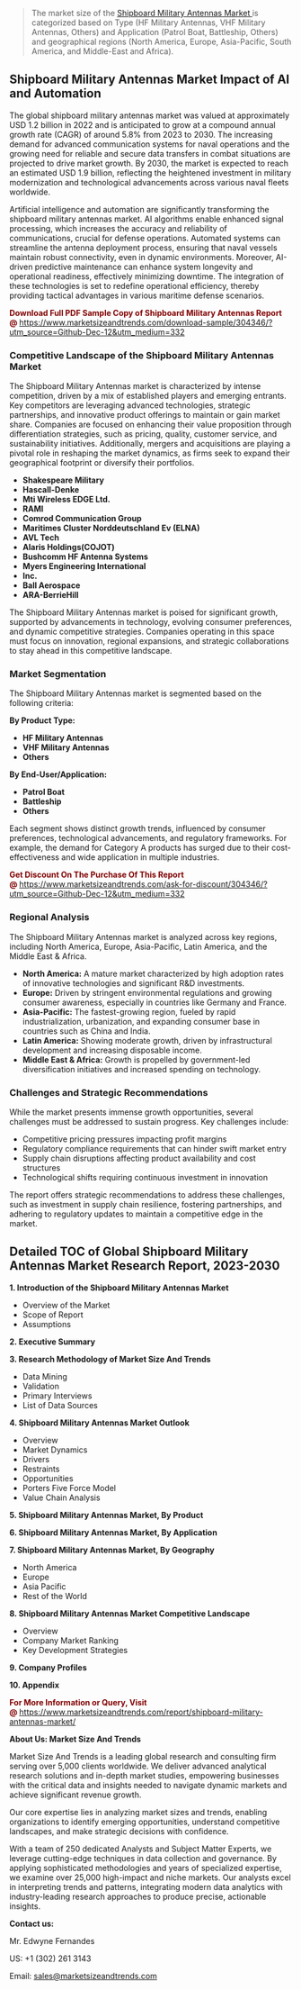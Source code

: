 <blockquote><p>The market size of the <a href="https://www.marketsizeandtrends.com/download-sample/304346/?utm_source=Github-Dec-12&amp;utm_medium=332" target="_blank">Shipboard Military Antennas Market </a>is categorized based on Type (HF Military Antennas, VHF Military Antennas, Others) and Application (Patrol Boat, Battleship, Others) and geographical regions (North America, Europe, Asia-Pacific, South America, and Middle-East and Africa).</p></blockquote><p><h2>Shipboard Military Antennas Market Impact of AI and Automation</h2><p>The global shipboard military antennas market was valued at approximately USD 1.2 billion in 2022 and is anticipated to grow at a compound annual growth rate (CAGR) of around 5.8% from 2023 to 2030. The increasing demand for advanced communication systems for naval operations and the growing need for reliable and secure data transfers in combat situations are projected to drive market growth. By 2030, the market is expected to reach an estimated USD 1.9 billion, reflecting the heightened investment in military modernization and technological advancements across various naval fleets worldwide.</p><p>Artificial intelligence and automation are significantly transforming the shipboard military antennas market. AI algorithms enable enhanced signal processing, which increases the accuracy and reliability of communications, crucial for defense operations. Automated systems can streamline the antenna deployment process, ensuring that naval vessels maintain robust connectivity, even in dynamic environments. Moreover, AI-driven predictive maintenance can enhance system longevity and operational readiness, effectively minimizing downtime. The integration of these technologies is set to redefine operational efficiency, thereby providing tactical advantages in various maritime defense scenarios.</p></p><p><strong><span style="color: #800000;">Download Full PDF Sample Copy of Shipboard Military Antennas Report @</span>&nbsp;</strong><a href="https://www.marketsizeandtrends.com/download-sample/304346/?utm_source=Github-Dec-12&amp;utm_medium=332">https://www.marketsizeandtrends.com/download-sample/304346/?utm_source=Github-Dec-12&amp;utm_medium=332</a></p><h3>Competitive Landscape of the Shipboard Military Antennas Market</h3><p>The Shipboard Military Antennas market is characterized by intense competition, driven by a mix of established players and emerging entrants. Key competitors are leveraging advanced technologies, strategic partnerships, and innovative product offerings to maintain or gain market share. Companies are focused on enhancing their value proposition through differentiation strategies, such as pricing, quality, customer service, and sustainability initiatives. Additionally, mergers and acquisitions are playing a pivotal role in reshaping the market dynamics, as firms seek to expand their geographical footprint or diversify their portfolios.</p><p><strong><p><ul><li>Shakespeare Military </li><li> Hascall-Denke </li><li> Mti Wireless EDGE Ltd. </li><li> RAMI </li><li> Comrod Communication Group </li><li> Maritimes Cluster Norddeutschland Ev (ELNA) </li><li> AVL Tech </li><li> Alaris Holdings(COJOT) </li><li> Bushcomm HF Antenna Systems </li><li> Myers Engineering International </li><li> Inc. </li><li> Ball Aerospace </li><li> ARA-BerrieHill</p></li></ul></p></strong></p><p>The Shipboard Military Antennas market is poised for significant growth, supported by advancements in technology, evolving consumer preferences, and dynamic competitive strategies. Companies operating in this space must focus on innovation, regional expansions, and strategic collaborations to stay ahead in this competitive landscape.</p><h3>Market Segmentation</h3><p>The Shipboard Military Antennas market is segmented based on the following criteria:</p><p><strong>By Product Type:</strong></p><p><strong><p><ul><li>HF Military Antennas </li><li> VHF Military Antennas </li><li> Others</p></li></ul></p></strong></p><p><strong>By End-User/Application:</strong></p><p><strong><p><ul><li>Patrol Boat </li><li> Battleship </li><li> Others</p></li></ul></p></strong></p><p>Each segment shows distinct growth trends, influenced by consumer preferences, technological advancements, and regulatory frameworks. For example, the demand for Category A products has surged due to their cost-effectiveness and wide application in multiple industries.</p><p><strong><span style="color: #800000;">Get Discount On The Purchase Of This Report @&nbsp;</span></strong><a href="https://www.marketsizeandtrends.com/ask-for-discount/304346/?utm_source=Github-Dec-12&amp;utm_medium=332">https://www.marketsizeandtrends.com/ask-for-discount/304346/?utm_source=Github-Dec-12&amp;utm_medium=332</a></p><h3>Regional Analysis</h3><p>The Shipboard Military Antennas market is analyzed across key regions, including North America, Europe, Asia-Pacific, Latin America, and the Middle East &amp; Africa.</p><ul><li><strong>North America:</strong> A mature market characterized by high adoption rates of innovative technologies and significant R&amp;D investments.</li><li><strong>Europe:</strong> Driven by stringent environmental regulations and growing consumer awareness, especially in countries like Germany and France.</li><li><strong>Asia-Pacific:</strong> The fastest-growing region, fueled by rapid industrialization, urbanization, and expanding consumer base in countries such as China and India.</li><li><strong>Latin America:</strong> Showing moderate growth, driven by infrastructural development and increasing disposable income.</li><li><strong>Middle East &amp; Africa:</strong> Growth is propelled by government-led diversification initiatives and increased spending on technology.</li></ul><h3>Challenges and Strategic Recommendations</h3><p>While the market presents immense growth opportunities, several challenges must be addressed to sustain progress. Key challenges include:</p><ul><li>Competitive pricing pressures impacting profit margins</li><li>Regulatory compliance requirements that can hinder swift market entry</li><li>Supply chain disruptions affecting product availability and cost structures</li><li>Technological shifts requiring continuous investment in innovation</li></ul><p>The report offers strategic recommendations to address these challenges, such as investment in supply chain resilience, fostering partnerships, and adhering to regulatory updates to maintain a competitive edge in the market.</p><h2>Detailed TOC of Global Shipboard Military Antennas Market Research Report, 2023-2030</h2><p><strong>1. Introduction of the Shipboard Military Antennas Market</strong></p><ul><li>Overview of the Market</li><li>Scope of Report</li><li>Assumptions&nbsp;</li></ul><p><strong>2. Executive Summary</strong></p><p><strong>3. Research Methodology of <strong>Market Size And Trends</strong></strong></p><ul><li>Data Mining</li><li>Validation</li><li>Primary Interviews</li><li>List of Data Sources&nbsp;</li></ul><p><strong>4. Shipboard Military Antennas Market Outlook</strong></p><ul><li>Overview</li><li>Market Dynamics</li><li>Drivers</li><li>Restraints</li><li>Opportunities</li><li>Porters Five Force Model</li><li>Value Chain Analysis&nbsp;</li></ul><p><strong>5. Shipboard Military Antennas Market, By Product</strong></p><p><strong>6. Shipboard Military Antennas Market, By Application</strong></p><p><strong>7. Shipboard Military Antennas Market, By Geography</strong></p><ul><li>North America</li><li>Europe</li><li>Asia Pacific</li><li>Rest of the World&nbsp;</li></ul><p><strong>8. Shipboard Military Antennas Market Competitive Landscape</strong></p><ul><li>Overview</li><li>Company Market Ranking</li><li>Key Development Strategies&nbsp;</li></ul><p><strong>9. Company Profiles</strong></p><p><strong>10. Appendix</strong></p><p><strong><span style="color: #800000;">For More Information or Query, Visit @&nbsp;</span></strong><a href="https://www.marketsizeandtrends.com/report/shipboard-military-antennas-market/">https://www.marketsizeandtrends.com/report/shipboard-military-antennas-market/</a></p><p></p><p><strong>About Us:&nbsp;Market Size And Trends</strong></p><p>Market Size And Trends&nbsp;is a leading global research and consulting firm serving over 5,000 clients worldwide. We deliver advanced analytical research solutions and in-depth market studies, empowering businesses with the critical data and insights needed to navigate dynamic markets and achieve significant revenue growth.</p><p>Our core expertise lies in analyzing market sizes and trends, enabling organizations to identify emerging opportunities, understand competitive landscapes, and make strategic decisions with confidence.</p><p>With a team of 250 dedicated Analysts and Subject Matter Experts, we leverage cutting-edge techniques in data collection and governance. By applying sophisticated methodologies and years of specialized expertise, we examine over 25,000 high-impact and niche markets. Our analysts excel in interpreting trends and patterns, integrating modern data analytics with industry-leading research approaches to produce precise, actionable insights.</p><p><strong>Contact us:</strong></p><p>Mr. Edwyne Fernandes</p><p>US: +1 (302) 261 3143</p><p>Email: <a href="mailto:sales@marketsizeandtrends.com">sales@marketsizeandtrends.com</a>&nbsp;</p>
